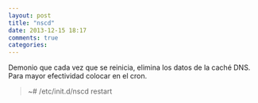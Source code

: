 ```yaml
---
layout: post
title: "nscd"
date: 2013-12-15 18:17
comments: true
categories: 
---
```

Demonio que cada vez que se reinicia, elimina los datos de la caché DNS. Para mayor efectividad colocar en el cron.

>~# /etc/init.d/nscd restart

